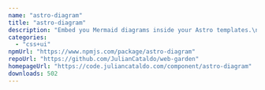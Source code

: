 ```yaml
---
name: "astro-diagram"
title: "astro-diagram"
description: "Embed you Mermaid diagrams inside your Astro templates.\nFeatures server-side rendering and smart caching."
categories:
  - "css+ui"
npmUrl: "https://www.npmjs.com/package/astro-diagram"
repoUrl: "https://github.com/JulianCataldo/web-garden"
homepageUrl: "https://code.juliancataldo.com/component/astro-diagram"
downloads: 502
---
```


